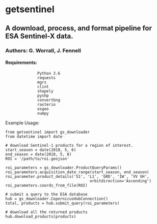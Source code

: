 getsentinel
===========

## A download, process, and format pipeline for ESA Sentinel-X data.

### Authors: G. Worrall, J. Fennell

#### Requirements: 
                  Python 3.6
                  requests
                  mgrs
                  clint
                  shapely
                  pyshp
                  convertbng
                  rasterio
                  osgeo
                  numpy

Example Usage:

```
from getsentinel import gs_downloader
from datetime import date

# download Sentinel-1 products for a region of interest.
start_season = date(2018, 5, 6)
end_season = date(2018, 5, 8)
ROI = '/path/to/roi.geojson'

roi_parameters = gs_downloader.ProductQueryParams()
roi_parameters.acquisition_date_range(start_season, end_season)
roi_parameter.product_details('S1', 'L1', 'GRD', 'IW', 'VV VH',
                                     orbitdirection='Ascending') 
roi_parameters.coords_from_file(ROI)

# submit a query to the ESA database
hub = gs_downloader.CopernicusHubConnection()
total, products = hub.submit_query(roi_parameters)

# download all the returned products
hub.download_products(products)
```




